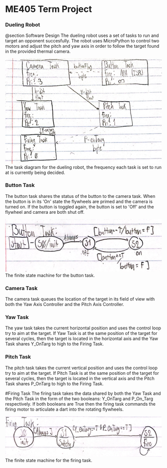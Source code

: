 # ME405 Term Project

### Dueling Robot
@section Software Design
The dueling robot uses a set of tasks to run and target an opponent 
succesfully. The robot uses MicroPython to control two motors and adjust the
pitch and yaw axis in order to follow the target found in the provided
thermal camera.

![My Image](docs/Task_Diagram.jpg) <br>
The task diagram for the dueling robot, the frequency each task is set to run 
at is currently being decided.

### Button Task
The button task shares the status of the button to the camera task. When the
button is in its 'On' state the flywheels are primed and the camera is turned
on. If the button is toggled again, the button is set to 'Off' and the 
flywheel and camera are both shut off.

![My Image](docs/Button_FSM.jpg) <br>
The finite state machine for the button task.

### Camera Task
The camera task queues the location of the target in its field of view with
both the Yaw Axis Controller and the Pitch Axis Controller.

### Yaw Task
The yaw task takes the current horizontal position and uses the control loop
try to aim at the target. If Yaw Task is at the same position of the target
for several cycles, then the target is located in the horizontal axis and the
Yaw Task shares Y_OnTarg to high to the Firing Task.

### Pitch Task
The pitch task takes the current vertical position and uses the control loop
try to aim at the target. If Pitch Task is at the same position of the target
for several cycles, then the target is located in the vertical axis and the
Pitch Task shares P_OnTarg to high to the Firing Task.

#Firing Task
The firing task takes the data shared by both the Yaw Task and the Pitch Task
in the form of the two booleans: Y_OnTarg and P_On_Targ respectively. If 
both booleans are True then the firing task commands the firing motor to 
articulate a dart into the rotating flywheels. 

![My Image](docs/Firing_FSM.jpg) <br>
The finite state machine for the firing task.
